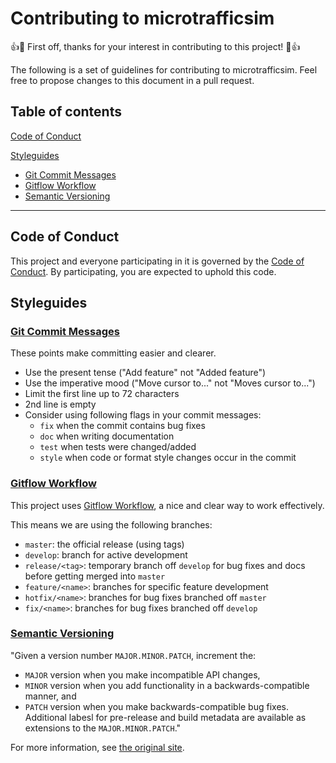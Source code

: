 # Contributing to microtrafficsim

👍🎉 First off, thanks for your interest in contributing to this project! 🎉👍

The following is a set of guidelines for contributing to microtrafficsim.
Feel free to propose changes to this document in a pull request.


## Table of contents

[Code of Conduct](#code-of-conduct)

[Styleguides](#styleguides)
   * [Git Commit Messages](#git-commit-messages)
   * [Gitflow Workflow](#gitflow-workflow)
   * [Semantic Versioning](#semantic-versioning)

---

## Code of Conduct

This project and everyone participating in it is governed by the [Code of Conduct](CODE_OF_CONDUCT.md).
By participating, you are expected to uphold this code.


## Styleguides

### [Git Commit Messages][website_git_commit_messages]

These points make committing easier and clearer.
* Use the present tense ("Add feature" not "Added feature")
* Use the imperative mood ("Move cursor to..." not "Moves cursor to...")
* Limit the first line up to 72 characters
* 2nd line is empty
* Consider using following flags in your commit messages:
    * `fix` when the commit contains bug fixes
    * `doc` when writing documentation
    * `test` when tests were changed/added
    * `style` when code or format style changes occur in the commit


### [Gitflow Workflow][website_gitflow_workflow]

This project uses [Gitflow Workflow][website_gitflow_workflow], a nice and clear way to work effectively.

This means we are using the following branches:
* `master`: the official release (using tags)
* `develop`: branch for active development
* `release/<tag>`: temporary branch off `develop` for bug fixes and docs before getting merged into `master`
* `feature/<name>`: branches for specific feature development
* `hotfix/<name>`: branches for bug fixes branched off `master`
* `fix/<name>`: branches for bug fixes branched off `develop`


### [Semantic Versioning][website_semantic_versioning]

"Given a version number `MAJOR.MINOR.PATCH`, increment the:
* `MAJOR` version when you make incompatible API changes,
* `MINOR` version when you add functionality in a backwards-compatible manner, and
* `PATCH` version when you make backwards-compatible bug fixes.
Additional labesl for pre-release and build metadata are available as extensions to the `MAJOR.MINOR.PATCH`."

For more information, see [the original site][website_semantic_versioning].




[website_git_commit_messages]: https://chris.beams.io/posts/git-commit
[website_gitflow_workflow]: https://www.atlassian.com/git/tutorials/comparing-workflows/gitflow-workflow
[website_semantic_versioning]: https://semver.org
